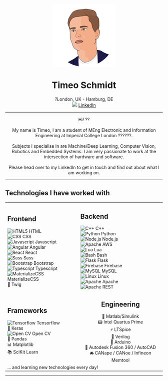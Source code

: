 <div align="center">
    <img height="200px" src="assets/timeo.png">
    <h1>Timeo Schmidt</h1>
    <span>?London, UK - Hamburg, DE</span><br>
    <img height="20px" src="https://github.com/get-icon/geticon/raw/master/icons/linkedin-icon.svg">
    <a href="https://www.linkedin.com/in/timeo-schmidt-bb0172152/">LinkedIn</a>
</div>

---

<div align="center">
Hi! ??
<br><br>
My name is Timeo, I am a student of MEng Electronic and Information Engineering at Imperial College London ??????.
<br><br>
Subjects I specialise in are Machine/Deep Learning, Computer Vision, Robotics and Embedded Systems. I am very passionate to work at the intersection of hardware and software.
<br><br>
Please head over to my LinkedIn to get in touch and find out about what I am working on.</div>

---

## Technologies I have worked with

<table>   
 <tr>  
 <td>
     <h2>Frontend</h2>
     <img src="https://github.com/get-icon/geticon/raw/master/icons/html-5.svg" alt="HTML5" height="18px"> HTML
     <br>
     <img src="https://github.com/get-icon/geticon/raw/master/icons/css-3.svg" alt="CSS" height="18px"> CSS
     <br>
     <img src="https://github.com/get-icon/geticon/raw/master/icons/javascript.svg" alt="Javascript" height="18px"> Javascript
     <br>
     <img src="https://github.com/get-icon/geticon/raw/master/icons/angular-icon.svg" alt="Angular" height="18px"> Angular
     <br>
     <img src="https://github.com/get-icon/geticon/raw/master/icons/react.svg" alt="React" height="18px"> React
     <br>
     <img src="https://github.com/get-icon/geticon/raw/master/icons/sass.svg" alt="Sass" height="18px"> Sass
     <br>
     <img src="https://github.com/get-icon/geticon/raw/master/icons/bootstrap.svg" alt="Bootstrap" height="18px"> Bootstrap
     <br>
     <img src="https://github.com/get-icon/geticon/raw/master/icons/typescript-icon.svg" alt="Typescript" height="18px"> Typescript
     <br>
     <img src="https://github.com/get-icon/geticon/raw/master/icons/materializecss.svg" alt="MaterializeCSS" height="18px"> MaterializeCSS
     <br>
     💩 Twig
</td>  
 <td>
   <h2>Backend</h2>
   <img src="https://github.com/get-icon/geticon/raw/master/icons/c-plusplus.svg" alt="C++" height="18px"> C++
   <br>
   <img src="https://github.com/get-icon/geticon/raw/master/icons/python.svg" alt="Python" height="18px"> Python
   <br>
   <img src="https://github.com/get-icon/geticon/raw/master/icons/nodejs.svg" alt="Node.js" height="18px"> Node.js
   <br>
   <img src="https://github.com/get-icon/geticon/raw/master/icons/aws.svg" alt="Apache" height="18px"> AWS
   <br>
   <img src="https://github.com/get-icon/geticon/raw/master/icons/lua.svg" alt="Lua" height="18px"> Lua
   <br>
   <img src="https://github.com/get-icon/geticon/raw/master/icons/bash.svg" alt="Bash" height="18px"> Bash
   <br>
   <img src="https://github.com/get-icon/geticon/raw/master/icons/flask.svg" alt="Flask" height="18px"> Flask
   <br>
   <img src="https://github.com/get-icon/geticon/raw/master/icons/firebase.svg" alt="Firebase" height="18px"> Firebase
   <br>
   <img src="https://github.com/get-icon/geticon/raw/master/icons/mysql.svg" alt="MySQL" height="18px"> MySQL
   <br>
   <img src="https://github.com/get-icon/geticon/raw/master/icons/linux-tux.svg" alt="Linux" height="18px"> Linux
   <br>
   <img src="https://github.com/get-icon/geticon/raw/master/icons/apache.svg" alt="Apache" height="18px"> Apache
   <br>
   <img src="https://github.com/get-icon/geticon/raw/master/icons/rest.svg" alt="Apache" height="18px"> REST
   <br>
</td>  
 </tr>
 <tr>  
 <td>
     <h2>Frameworks</h2>
     <img src="https://github.com/get-icon/geticon/raw/master/icons/tensorflow.svg" alt="Tensorflow" height="18px"> Tensorflow
     <br>
     🧠 Keras
     <br>
     <img src="https://github.com/get-icon/geticon/raw/master/icons/opencv.svg" alt="Open CV" height="18px"> Open CV
     <br>
     🐼 Pandas
     <br>
     📊 Matplotlib
     <br>
     📚 SciKit Learn
     <br>
 </td>  
   <td align="center" text-align="center">
     <h2>Engineering</h2>
     🧮 Matlab/Simulink
     <br>
     📟 Intel Quartus Prime
     <br>
     ⚡️ LTSpice
     <br>
     👾 Verilog
     <br>
     🤖 Arduino
     <br>
     🧱 Autodesk Fusion 360 / AutoCAD
     <br>
     🚘 CANape / CANoe / Infineon Memtool
     <br>
   </td>  
 </tr>
<tr><td colspan="2"> ... and learning new technologies every day!</td></tr>
</table>

---
